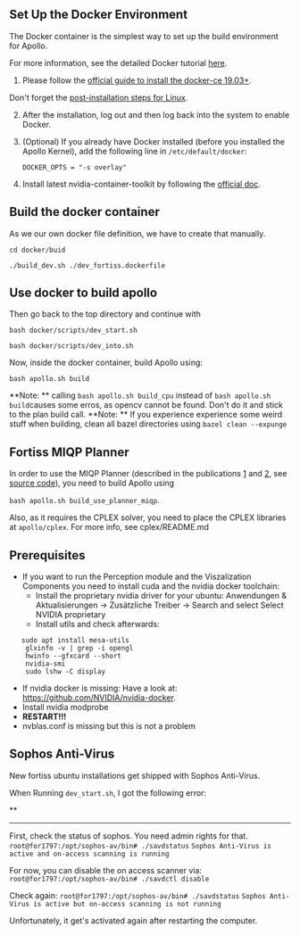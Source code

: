 ## Set Up the Docker Environment

The Docker container is the simplest way to set up the build environment for Apollo.

For more information, see the detailed Docker tutorial [here](https://docs.docker.com/).

1. Please follow the [official guide to install the docker-ce 19.03+](https://docs.docker.com/install/linux/docker-ce/ubuntu).

Don't forget the [post-installation steps for Linux](https://docs.docker.com/install/linux/linux-postinstall).

2. After the installation, log out and then log back into the system to enable Docker.

3. (Optional) If you already have Docker installed (before you installed the Apollo Kernel), add the following line in `/etc/default/docker`:

    ```
    DOCKER_OPTS = "-s overlay"
    ```

4. Install latest nvidia-container-toolkit by following the [official doc](https://github.com/NVIDIA/nvidia-docker).


## Build the docker container

As we our own docker file definition, we have to create that manually.

`cd docker/buid`

`./build_dev.sh ./dev_fortiss.dockerfile`

## Use docker to build apollo

Then go back to the top directory and continue with 

`bash docker/scripts/dev_start.sh`

`bash docker/scripts/dev_into.sh`

Now, inside the docker container, build Apollo using:

 `bash apollo.sh build`

**Note: ** calling `bash apollo.sh build_cpu` instead of `bash apollo.sh build`causes some erros, as opencv cannot be found. Don't do it and stick to the plan build call.
**Note: ** If you experience experience some weird stuff when building, clean all bazel directories using `bazel clean --expunge`

## Fortiss MIQP Planner
In order to use the MIQP Planner (described in the publications [1](https://ieeexplore.ieee.org/document/9304743) and [2](https://ieeexplore.ieee.org/document/9304495), see [source code](https://github.com/bark-simulator/planner_miqp)), you need to build Apollo using 

`bash apollo.sh build_use_planner_miqp`.

Also, as it requires the CPLEX solver, you need to place the CPLEX libraries at `apollo/cplex`. For more info, see cplex/README.md

## Prerequisites

* If you want to run the Perception module and the Viszalization Components you need to install cuda and the nvidia docker toolchain:
  * Install the proprietary nvidia driver for your ubuntu: Anwendungen & Aktualisierungen -> Zusätzliche Treiber -> Search and select Select NVIDIA proprietary
  * Install utils and check afterwards: 
```
   sudo apt install mesa-utils
    glxinfo -v | grep -i opengl
    hwinfo --gfxcard --short
    nvidia-smi
    sudo lshw -C display
```
 * If nvidia docker is missing: Have a look at: https://github.com/NVIDIA/nvidia-docker. 
 * Install nvidia modprobe
 * **RESTART!!!**
 * nvblas.conf is missing but this is not a problem

## Sophos Anti-Virus

New fortiss ubuntu installations get shipped with Sophos Anti-Virus.

When Running `dev_start.sh`, I got the following error:

**<!--******************** Sophos Anti-Virus Alert ***********************-->
<!--Error scanning file-->
<!--"/run/snapd/lock/docker.lock".-->

<!--Access to the file has been denied-->

**********************************************************************
<!--Got permission denied while trying to connect to the Docker daemon socket at unix:///var/run/docker.sock: Post http://%2Fvar%2Frun%2Fdocker.sock/v1.39/images/create?fromImage=apolloauto%2Fapollo&tag=map_volume-sunnyvale_with_two_offices-latest: dial unix /var/run/docker.sock: connect: permission denied-->

First, check the status of sophos. You need admin rights for that.
`root@for1797:/opt/sophos-av/bin# ./savdstatus`
`Sophos Anti-Virus is active and on-access scanning is running`

For now, you can disable the on access scanner via:
`root@for1797:/opt/sophos-av/bin# ./savdctl disable`

Check again:
`root@for1797:/opt/sophos-av/bin# ./savdstatus`
`Sophos Anti-Virus is active but on-access scanning is not running`

Unfortunately, it get's activated again after restarting the computer.

